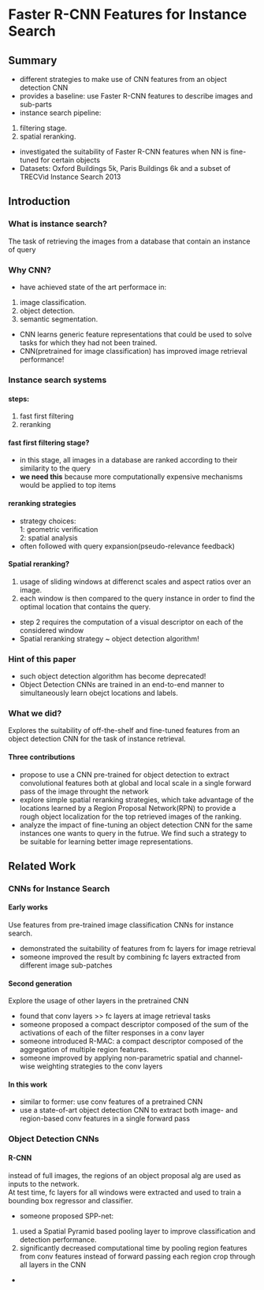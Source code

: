 
# Faster R-CNN Features for Instance Search

## Summary
* different strategies to make use of CNN features from an object detection CNN
* provides a baseline: use Faster R-CNN features to describe images and sub-parts
* instance search pipeline:  
1. filtering stage.  
2. spatial reranking.  
* investigated the suitability of Faster R-CNN features when NN is fine-tuned for certain objects
* Datasets: Oxford Buildings 5k, Paris Buildings 6k and a subset of TRECVid Instance Search 2013

## Introduction

### What is instance search?
The task of retrieving the images from a database that contain an instance of query

### Why CNN?
* have achieved state of the art performace in:  
1. image classification.  
2. object detection.  
3. semantic segmentation.  
* CNN learns generic feature representations that could be used to solve tasks for which they had not been trained.  
* CNN(pretrained for image classification) has improved image retrieval performance!

### Instance search systems
#### steps:
1. fast first filtering  
2. reranking  

#### fast first filtering stage?
* in this stage, all images in a database are ranked according to their similarity to the query
* **we need this** because more computationally expensive mechanisms would be applied to top items

#### reranking strategies
* strategy choices:  
1: geometric verification  
2: spatial analysis  
* often followed with query expansion(pseudo-relevance feedback)

#### Spatial reranking?
1. usage of sliding windows at differenct scales and aspect ratios over an image.  
2. each window is then compared to the query instance in order to find the optimal location that contains the query.  
* step 2 requires the computation of a visual descriptor on each of the considered window
* Spatial reranking strategy ~ object detection algorithm!

### Hint of this paper
* such object detection algorithm has become deprecated!
* Object Detection CNNs are trained in an end-to-end manner to simultaneously learn obejct locations and labels.  

### What we did?
Explores the suitability of off-the-shelf and fine-tuned features from an object detection CNN for the task of instance retrieval.  
#### Three contributions
* propose to use a CNN pre-trained for object detection to extract convolutional features both at global and local scale in a single forward pass of the image throught the network
* explore simple spatial reranking strategies, which take advantage of the locations learned by a Region Proposal Network(RPN) to provide a rough object localization for the top retrieved images of the ranking.  
* analyze the impact of fine-tuning an object detection CNN for the same instances one wants to query in the futrue. We find such a strategy to be suitable for learning better image representations.  


## Related Work
### CNNs for Instance Search
#### Early works  
Use features from pre-trained image classification CNNs for instance search.  
* demonstrated the suitability of features from fc layers for image retrieval
* someone improved the result by combining fc layers extracted from different image sub-patches

#### Second generation
Explore the usage of other layers in the pretrained CNN 
* found that conv layers >> fc layers at image retrieval tasks
* someone proposed a compact descriptor composed of the sum of the activations of each of the filter responses in a conv layer
* someone introduced R-MAC: a compact descriptor composed of the aggregation of multiple region features.  
* someone improved by applying non-parametric spatial and channel-wise weighting strategies to the conv layers

#### In this work
* similar to former: use conv features of a pretrained CNN
* use a state-of-art object detection CNN to extract both image- and region-based conv features in a single forward pass


### Object Detection CNNs
#### R-CNN
instead of full images, the regions of an object proposal alg are used as inputs to the network.  
At test time, fc layers for all windows were extracted and used to train a bounding box regressor and classifier.  
* someone proposed SPP-net:  
1. used a Spatial Pyramid based pooling layer to improve classification and detection performance.  
2. significantly decreased computational time by pooling region features from conv features instead of forward passing each region crop through all layers in the CNN
* 
